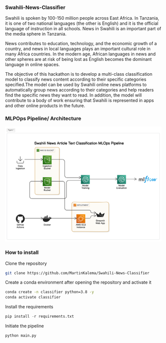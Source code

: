 ### Swahili-News-Classifier

Swahili is spoken by 100-150 million people across East Africa. In Tanzania, it is one of two national languages (the other is English) and it is the official language of instruction in all schools. News in Swahili is an important part of the media sphere in Tanzania.

News contributes to education, technology, and the economic growth of a country, and news in local languages plays an important cultural role in many Africa countries. In the modern age, African languages in news and other spheres are at risk of being lost as English becomes the dominant language in online spaces.

The objective of this hackathon is to develop a multi-class classification model to classify news content according to their specific categories specified.The model can be used by Swahili online news platforms to automatically group news according to their categories and help readers find the specific news they want to read. In addition, the model will contribute to a body of work ensuring that Swahili is represented in apps and other online products in the future.

### MLPOps Pipeline/ Architecture

<img src="architecture.png" />

### How to install

Clone the repository

```bash
git clone https://github.com/MartinKalema/Swahili-News-Classifier
```

Create a conda environment after opening the repository and activate it

```bash
conda create -n classifier python=3.8 -y
conda activate classifier
```

Install the requirements

```python
pip install -r requirements.txt
```

Initiate the pipeline

```python
python main.py
```
